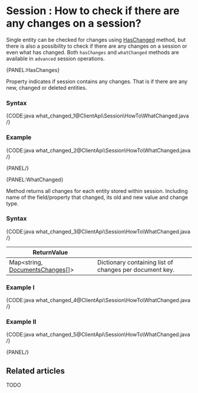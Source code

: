 # Session : How to check if there are any changes on a session?

Single entity can be checked for changes using [HasChanged](../../../client-api/session/how-to/check-if-entity-has-changed) method, but there is also a possibility to check if there are any changes on a session or even what has changed. Both `hasChanges` and `whatChanged` methods are available in `advanced` session operations.

{PANEL:HasChanges}

Property indicates if session contains any changes. That is if there are any new, changed or deleted entities.

### Syntax

{CODE:java what_changed_1@ClientApi\Session\HowTo\WhatChanged.java /}

### Example

{CODE:java what_changed_2@ClientApi\Session\HowTo\WhatChanged.java /}

{PANEL/}

{PANEL:WhatChanged}

Method returns all changes for each entity stored within session. Including name of the field/property that changed, its old and new value and change type. 

### Syntax

{CODE:java what_changed_3@ClientApi\Session\HowTo\WhatChanged.java /}

| ReturnValue | |
| ------------- | ----- |
| Map<string, [DocumentsChanges]()[]> | Dictionary containing list of changes per document key. |

### Example I

{CODE:java what_changed_4@ClientApi\Session\HowTo\WhatChanged.java /}

### Example II

{CODE:java what_changed_5@ClientApi\Session\HowTo\WhatChanged.java /}

{PANEL/}

## Related articles

TODO